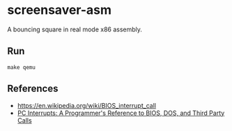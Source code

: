 # screensaver-asm

A bouncing square in real mode x86 assembly.

## Run

`make qemu`

## References

- https://en.wikipedia.org/wiki/BIOS_interrupt_call
- [PC Interrupts: A Programmer's Reference to BIOS, DOS, and Third Party Calls](https://isbnsearch.org/isbn/9780201577976)

